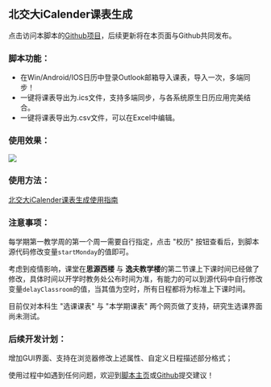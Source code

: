 ## 北交大iCalender课表生成

点击访问本脚本的[Github项目](https://github.com/ZiuChen/BJTU-Schedule-ics-csvGenerator)，后续更新将在本页面与Github共同发布。

### 脚本功能：

* 在Win/Android/IOS日历中登录Outlook邮箱导入课表，导入一次，多端同步！
* 一键将课表导出为.ics文件，支持多端同步，与各系统原生日历应用完美结合。
* 一键将课表导出为.csv文件，可以在Excel中编辑。 

### 使用效果：

![](https://gitee.com/ziuc/utool-filebed/raw/master//20210817-022711-0076.jpeg)

### 使用方法：

[北交大iCalender课表生成使用指南](https://www.cnblogs.com/ziuc/articles/15152630.html)

### 注意事项：

每学期第一教学周的第一个周一需要自行指定，点击 "校历" 按钮查看后，到脚本源代码修改变量`startMonday`的值即可。

考虑到疫情影响，课堂在**思源西楼** 与 **逸夫教学楼**的第二节课上下课时间已经做了修改，具体时间以开学时教务处公布时间为准，有能力的可以到源代码中自行修改变量`delayClassroom`的值，当其值为空时，所有日程都将为标准上下课时间。 

目前仅对本科生 "选课课表" 与 "本学期课表" 两个网页做了支持，研究生选课界面尚未测试。

### 后续开发计划：

增加GUI界面、支持在浏览器修改上述属性、自定义日程描述部分格式；

使用过程中如遇到任何问题，欢迎到[脚本主页](https://greasyfork.org/zh-CN/scripts/430918)或[Github](https://github.com/ZiuChen/BJTU-Schedule-ics-csvGenerator)提交建议！
